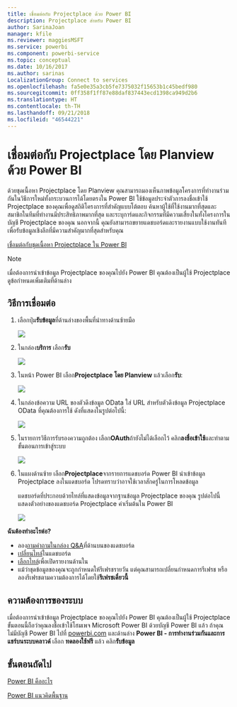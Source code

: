 ```yaml
---
title: เชื่อมต่อกับ Projectplace ด้วย Power BI
description: Projectplace สำหรับ Power BI
author: SarinaJoan
manager: kfile
ms.reviewer: maggiesMSFT
ms.service: powerbi
ms.component: powerbi-service
ms.topic: conceptual
ms.date: 10/16/2017
ms.author: sarinas
LocalizationGroup: Connect to services
ms.openlocfilehash: fa5e0e35a3cb5fe7375032f15653b1c45bedf980
ms.sourcegitcommit: 0ff358f1ff87e88daf837443ecd1398ca949d2b6
ms.translationtype: HT
ms.contentlocale: th-TH
ms.lasthandoff: 09/21/2018
ms.locfileid: "46544221"
---
```

# <a name="connect-to-projectplace-by-planview-with-power-bi"></a>เชื่อมต่อกับ Projectplace โดย Planview ด้วย Power BI
ด้วยชุดเนื้อหา Projectplace โดย Planview คุณสามารถมองเห็นภาพข้อมูลโครงการที่ทำงานร่วมกันในวิธีการใหม่ทั้งกระบวนการได้โดยตรงใน Power BI ใช้ข้อมูลประจำตัวการลงชื่อเข้าใช้ Projectplace ของคุณเพื่อดูสถิติโครงการที่สำคัญแบบโต้ตอบ ค้นหาผู้ใช้ที่ใช้งานมากที่สุดและสมาชิกในทีมที่ทำงานมีประสิทธิภาพมากที่สุด และระบุการ์ดและกิจกรรมที่มีความเสี่ยงในทั้งโครงการในบัญชี Projectplace ของคุณ นอกจากนี้ คุณยังสามารถขยายแดชบอร์ดและรายงานแบบใช้งานทันทีเพื่อรับข้อมูลเชิงลึกที่มีความสำคัญมากที่สุดสำหรับคุณ

[เชื่อมต่อกับชุดเนื้อหา Projectplace ใน Power BI](https://app.powerbi.com/getdata/services/projectplace)

>[!NOTE]
>เมื่อต้องการนำเข้าข้อมูล Projectplace ของคุณไปยัง Power BI คุณต้องเป็นผู้ใช้ Projectplace ดูข้อกำหนดเพิ่มเติมที่ด้านล่าง

## <a name="how-to-connect"></a>วิธีการเชื่อมต่อ
1. เลือกปุ่ม**รับข้อมูล**ที่ด้านล่างของพื้นที่นำทางด้านซ้ายมือ
   
    ![](media/service-connect-to-projectplace/get.png)
2. ในกล่อง**บริการ** เลือก**รับ**
   
    ![](media/service-connect-to-projectplace/services.png)
3. ในหน้า Power BI เลือก**Projectplace โดย Planview** แล้วเลือก**รับ**:  
   
    ![](media/service-connect-to-projectplace/projectplace.png)
4. ในกล่องข้อความ URL ของตัวดึงข้อมูล OData ใส่ URL สำหรับตัวดึงข้อมูล Projectplace OData ที่คุณต้องการใช้ ดังที่แสดงในรูปต่อไปนี้:
   
    ![](media/service-connect-to-projectplace/params.png)
5. ในรายการวิธีการรับรองความถูกต้อง เลือก**OAuth**ถ้ายังไม่ได้เลือกไว้ คลิก**ลงชื่อเข้าใช้**และทำตามขั้นตอนการเข้าสู่ระบบ  
   
   ![](media/service-connect-to-projectplace/creds.png)
6. ในแผงด้านซ้าย เลือก**Projectplace**จากรายการแดชบอร์ด Power BI นำเข้าข้อมูล Projectplace ลงในแดชบอร์ด โปรดทราบว่าอาจใช้เวลาสักครู่ในการโหลดข้อมูล  
   
    แดชบอร์ดที่ประกอบด้วยไทล์ที่แสดงข้อมูลจากฐานข้อมูล Projectplace ของคุณ รูปต่อไปนี้แสดงตัวอย่างของแดชบอร์ด Projectplace ค่าเริ่มต้นใน Power BI
   
    ![](media/service-connect-to-projectplace/dashboard.png)

**ฉันต้องทำอะไรต่อ?**

* ลอง[ถามคำถามในกล่อง Q&A](consumer/end-user-q-and-a.md)ที่ด้านบนของแดชบอร์ด
* [เปลี่ยนไทล์](service-dashboard-edit-tile.md)ในแดชบอร์ด
* [เลือกไทล์](consumer/end-user-tiles.md)เพื่อเปิดรายงานด้านใน
* แม้ว่าชุดข้อมูลของคุณจะถูกกำหนดให้รีเฟรชรายวัน แต่คุณสามารถเปลี่ยนกำหนดการรีเฟรช หรือลองรีเฟรชตามความต้องการได้โดยใช้**รีเฟรชเดี๋ยวนี้**

## <a name="system-requirements"></a>ความต้องการของระบบ
เมื่อต้องการนำเข้าข้อมูล Projectplace ของคุณไปยัง Power BI คุณต้องเป็นผู้ใช้ Projectplace ขั้นตอนนี้ถือว่าคุณลงชื่อเข้าใช้โฮมเพจ Microsoft Power BI ด้วยบัญชี Power BI แล้ว ถ้าคุณไม่มีบัญชี Power BI ไปที่ [powerbi.com](https://powerbi.microsoft.com/get-started/) และด้านล่าง **Power BI - การทำงานร่วมกันและการแชร์บนระบบคลาวด์** เลือก **ทดลองใช้ฟรี** แล้ว คลิก**รับข้อมูล**

## <a name="next-steps"></a>ขั้นตอนถัดไป
[Power BI คืออะไร](power-bi-overview.md)

[Power BI แนวคิดพื้นฐาน](consumer/end-user-basic-concepts.md)

